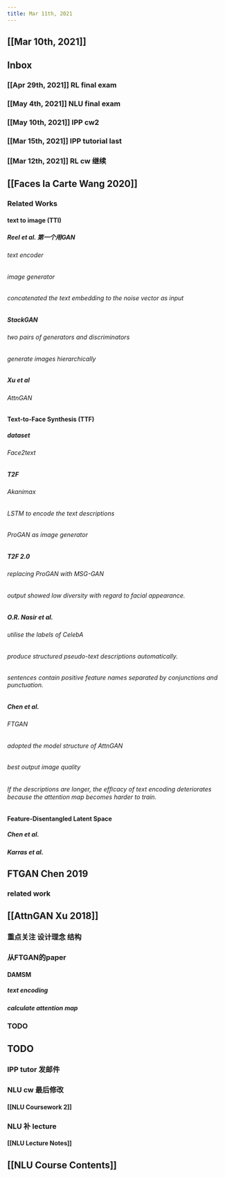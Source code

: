 ```yaml
---
title: Mar 11th, 2021
---
```


## [[Mar 10th, 2021]]
## Inbox
### [[Apr 29th, 2021]] RL final exam
### [[May 4th, 2021]] NLU final exam
### [[May 10th, 2021]] IPP cw2
### [[Mar 15th, 2021]] IPP tutorial last
### [[Mar 12th, 2021]] RL cw 继续
## [[Faces la Carte Wang 2020]]
### Related Works
#### text to image (TTI)
##### Reel et al. 第一个用GAN
###### text encoder
###### image generator
###### concatenated the text embedding to the noise vector as input
##### StackGAN
###### two pairs of generators and discriminators
###### generate images hierarchically
##### Xu et al
###### AttnGAN
#### Text-to-Face Synthesis (TTF)
##### dataset
###### Face2text
##### T2F
###### Akanimax
###### LSTM to encode the text descriptions
###### ProGAN as image generator
##### T2F 2.0
###### replacing ProGAN with MSG-GAN
###### output showed low diversity with regard to facial appearance.
##### O.R. Nasir et al.
###### utilise the labels of CelebA
###### produce structured pseudo-text descriptions automatically.
###### sentences contain positive feature names separated by conjunctions and punctuation.
##### Chen et al.
###### FTGAN
###### adopted the model structure of AttnGAN
###### best output image quality
###### If the descriptions are longer, the efﬁcacy of text encoding deteriorates because the attention map becomes harder to train.
#### Feature-Disentangled Latent Space
##### Chen et al.
##### Karras et al.
## FTGAN Chen 2019
### related work
####
## [[AttnGAN Xu 2018]]
### 重点关注 设计理念 结构
### 从FTGAN的paper
#### DAMSM
##### text encoding
##### calculate attention map
### TODO
###
## TODO
### IPP tutor 发邮件
### NLU cw 最后修改
#### [[NLU Coursework 2]]
### NLU 补 lecture
#### [[NLU Lecture Notes]]
## [[NLU Course Contents]]
